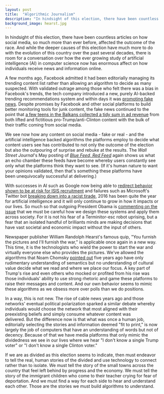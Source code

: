 ```yaml
---
layout: post
title:  "Algorithmic Journalism"
description: "In hindsight of this election, there have been countless articles on how social media, so much more than ever before, affected the outcome of the race."
background_image: hearst.jpg
---
```


In hindsight of this election, there have been countless articles on how social media, so much more than ever before, affected the outcome of the race. And while the deeper causes of this election have much more to do with the evolution of this country over the past several decades, there is room for a conversation over how the ever growing study of artificial intelligence (AI) in computer science now has enormous affect on how individuals receive news and information online.

A few months ago, Facebook admitted it had been editorially managing its trending content list rather than allowing an algorithm to decide as many suspected. With validated outrage among those who felt there was a bias in Facebook's trends, the tech company introduced a new, purely AI-backed trending recommendations system and within days it was [promoting fake news](https://www.washingtonpost.com/news/the-intersect/wp/2016/08/29/a-fake-headline-about-megyn-kelly-was-trending-on-facebook/). Despite promises by Facebook and other social platforms to build better monitoring tools for junk content, the fake news continued to the point that [a few teens in the Balkans collected a tidy sum in ad revenue](https://www.buzzfeed.com/craigsilverman/how-macedonia-became-a-global-hub-for-pro-trump-misinfo?utm_term=.mxGDVWA5V#.pqjR8BQD8) from both lifted and fictitious pro-Trump/anti-Clinton content with the bulk of their traffic coming from social media.

We see now how any content on social media - fake or real - and the artificial intelligence backed algorithms the platforms employ to decide what content users see has contributed to not only the outcome of the election but also the outpouring of surprise and rebuke at the results. The _Wall Street Journal_'s May posting of _[Blue Feed, Red Feed](http://graphics.wsj.com/blue-feed-red-feed/)_ again shows us what an echo chamber these feeds have become whereby users constantly see only what the platforms think they want to see. (If it's human nature to want your opinions validated, then that's something these platforms have been unequivocally successful at delivering.)

With successes in AI such as Google now being able to [redirect behavior shown to be at risk for ISIS recruitment](https://www.wired.com/2016/09/googles-clever-plan-stop-aspiring-isis-recruits/) and failures such as Microsoft's Twitter bot [breaking down into a racist tirade](http://www.nytimes.com/2016/03/25/technology/microsoft-created-a-twitter-bot-to-learn-from-users-it-quickly-became-a-racist-jerk.html), 2016 has been quite the year for artificial intelligence and it will only continue to grow in how it impacts or our lives. So much so that outgoing President Obama is [commenting on the issue](https://www.wired.com/2016/10/president-obama-mit-joi-ito-interview/) that we must be careful how we design these systems and apply them across society. For it is not his fear of a Terminitor-esc robot uprising, but a fear that an isolated handful of brilliants minds are making decisions that have vast societal and economic impact without the input of others.

Newspaper publisher William Randolph Hearst's famous quip, "You furnish the pictures and I'll furnish the war," is applicable once again in a new way. This time, it is the technologists who wield the power to start the war and virtually everyone else who provides the pictures. We've allowed the algorithms that Noam Chomsky [pointed out](https://www.technologyreview.com/s/423917/unthinking-machines/) five years ago have only rudimentary understanding of semantics but no understanding of cultural value decide what we read and where we place our focus. A key part of Trump's rise and even others who mocked or profited from his rise was those individuals' ability to use strong rhetoric and game these platforms to raise their messages and content. And our own behavior seems to mimic these algorithms as we obsess more over polls than we do positions.

In a way, this is not new. The rise of cable news years ago and those networks' eventual political polarization sparked a similar debate whereby individuals would choose the network that most aligned with their preexisting beliefs and simply consume whatever content was delivered. But the difference now is that what was once a human job, editorially selecting the stories and information deemed "fit to print," is now largely the job of computers that have an understanding of words but not of decency. Because of that we have media platforms that only mimic the dividedness we see in our lives where we hear "I don't know a single Trump voter" or "I don't know a single Clinton voter."

If we are as divided as this election seems to indicate, then must endeavor to tell the real, human stories of the divided and use technology to connect rather than to isolate. We must tell the story of the small towns across the country that feel left behind by progress and the economy. We must tell the story of the immigrant children who come to their teacher crying for fear of deportation. And we must find a way for each side to hear and understand each other. Those are the stories we must build algorithms to understand.
